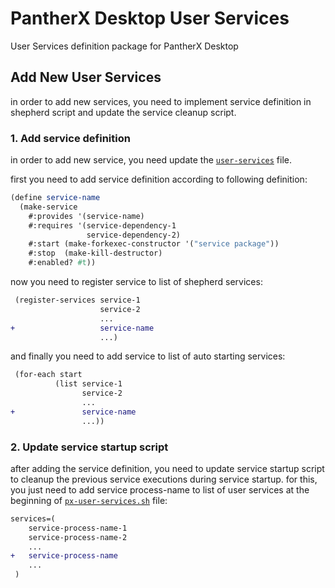 # PantherX Desktop User Services

User Services definition package for PantherX Desktop

## Add New User Services

in order to add new services, you need to implement service definition in shepherd script and update the service cleanup script.

### 1. Add service definition

in order to add new service, you need update the [`user-services`](etc/px/user-services.scm) file.

first you need to add service definition according to following definition:

```scheme
(define service-name
  (make-service
    #:provides '(service-name)
    #:requires '(service-dependency-1
                 service-dependency-2)
    #:start (make-forkexec-constructor '("service package"))
    #:stop  (make-kill-destructor)
    #:enabled? #t))
```

now you need to register service to list of shepherd services:

```diff
 (register-services service-1
                    service-2
                    ...
+                   service-name
                    ...)
```

and finally you need to add service to list of auto starting services:

```diff
 (for-each start
          (list service-1
                service-2
                ...
+               service-name
                ...))
```

### 2. Update service startup script

after adding the service definition, you need to update service startup script to cleanup the previous service executions during service startup. for this, you just need to add service process-name to list of user services at the beginning of [`px-user-services.sh`](bin/px-user-services.sh) file:

```diff
services=(
    service-process-name-1
    service-process-name-2
    ...
+   service-process-name
    ...
 )
```
